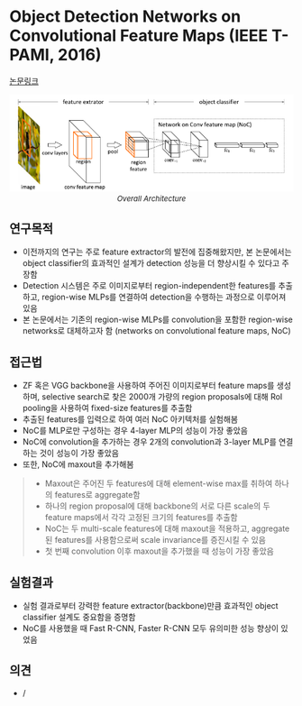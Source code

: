 # Object Detection Networks on Convolutional Feature Maps (IEEE T-PAMI, 2016)

[논문링크](https://ieeexplore.ieee.org/abstract/document/7546875)

<p align="center">
    <img width="600" alt='fig1' src="./img/02_24_01.png?raw=true"></br>
    <em><font size=2>Overall Architecture</font></em>
</p>

## 연구목적
- 이전까지의 연구는 주로 feature extractor의 발전에 집중해왔지만, 본 논문에서는 object classifier의 효과적인 설계가 detection 성능을 더 향상시킬 수 있다고 주장함
- Detection 시스템은 주로 이미지로부터 region-independent한 features를 추출하고, region-wise MLPs를 연결하여 detection을 수행하는 과정으로 이루어져 있음
- 본 논문에서는 기존의 region-wise MLPs를 convolution을 포함한 region-wise networks로 대체하고자 함 (networks on convolutional feature maps, NoC)

## 접근법
- ZF 혹은 VGG backbone을 사용하여 주어진 이미지로부터 feature maps를 생성하며, selective search로 찾은 2000개 가량의 region proposals에 대해 RoI pooling을 사용하여 fixed-size features를 추출함
- 추출된 features를 입력으로 하여 여러 NoC 아키텍처를 실험해봄
- NoC를 MLP로만 구성하는 경우 4-layer MLP의 성능이 가장 좋았음
- NoC에 convolution을 추가하는 경우 2개의 convolution과 3-layer MLP를 연결하는 것이 성능이 가장 좋았음
- 또한, NoC에 maxout을 추가해봄
> - Maxout은 주어진 두 features에 대해 element-wise max를 취하여 하나의 features로 aggregate함
> - 하나의 region proposal에 대해 backbone의 서로 다른 scale의 두 feature maps에서 각각 고정된 크기의 features를 추출함
> - NoC는 두 multi-scale features에 대해 maxout을 적용하고, aggregate된 features를 사용함으로써 scale invariance를 증진시킬 수 있음
> - 첫 번째 convolution 이후 maxout을 추가했을 때 성능이 가장 좋았음

## 실험결과
- 실험 결과로부터 강력한 feature extractor(backbone)만큼 효과적인 object classifier 설계도 중요함을 증명함
- NoC를 사용했을 때 Fast R-CNN, Faster R-CNN 모두 유의미한 성능 향상이 있었음

## 의견
- / 